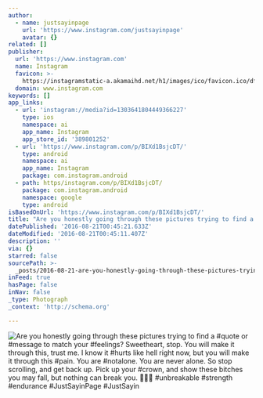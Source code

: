 ```yaml
---
author:
  - name: justsayinpage
    url: 'https://www.instagram.com/justsayinpage'
    avatar: {}
related: []
publisher:
  url: 'https://www.instagram.com'
  name: Instagram
  favicon: >-
    https://instagramstatic-a.akamaihd.net/h1/images/ico/favicon.ico/dfa85bb1fd63.ico
  domain: www.instagram.com
keywords: []
app_links:
  - url: 'instagram://media?id=1303641804449366227'
    type: ios
    namespace: ai
    app_name: Instagram
    app_store_id: '389801252'
  - url: 'https://www.instagram.com/p/BIXd1BsjcDT/'
    type: android
    namespace: ai
    app_name: Instagram
    package: com.instagram.android
  - path: https/instagram.com/p/BIXd1BsjcDT/
    package: com.instagram.android
    namespace: google
    type: android
isBasedOnUrl: 'https://www.instagram.com/p/BIXd1BsjcDT/'
title: "Are you honestly going through these pictures trying to find a #quote or #message to match your #feelings? Sweetheart, stop. You will make it through this, trust me. I know it #hurts like hell right now, but you will make it through this #pain. You are #notalone. You are never alone. So stop scrolling, and get back up. Pick up your #crown, and show these bitches you may fall, but nothing can break you. \uD83D\uDC4A\uD83C\uDFFB\uD83D\uDC95 #unbreakable #strength #endurance #JustSayinPage #JustSayin"
datePublished: '2016-08-21T00:45:21.633Z'
dateModified: '2016-08-21T00:45:11.407Z'
description: ''
via: {}
starred: false
sourcePath: >-
  _posts/2016-08-21-are-you-honestly-going-through-these-pictures-trying-to-find.md
inFeed: true
hasPage: false
inNav: false
_type: Photograph
_context: 'http://schema.org'

---
```

![Are you honestly going through these pictures trying to find a #quote or #message to match your #feelings? Sweetheart, stop. You will make it through this, trust me. I know it #hurts like hell right now, but you will make it through this #pain. You are #notalone. You are never alone. So stop scrolling, and get back up. Pick up your #crown, and show these bitches you may fall, but nothing can break you.  #unbreakable #strength #endurance #JustSayinPage #JustSayin](https://scontent.cdninstagram.com/t51.2885-15/s640x640/sh0.08/e35/13827368_1601463783485893_591878685_n.jpg?ig_cache_key=MTMwMzY0MTgwNDQ0OTM2NjIyNw%3D%3D.2)